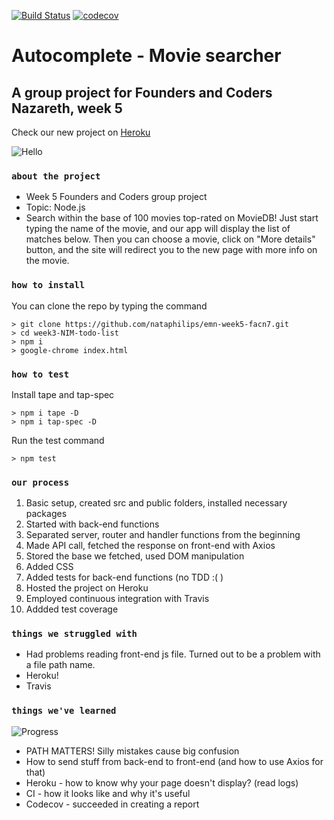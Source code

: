 [![Build Status](https://travis-ci.com/nataphilips/emn-week5-facn7.svg?branch=master)](https://travis-ci.com/nataphilips/emn-week5-facn7)
[![codecov](https://codecov.io/gh/nataphilips/emn-week5-facn7/branch/master/graph/badge.svg)](https://codecov.io/gh/nataphilips/emn-week5-facn7)

# Autocomplete - Movie searcher
## A group project for Founders and Coders Nazareth, week 5
Check our new project on [Heroku](https://facn7-week5-api.herokuapp.com/)

![Hello](https://media.giphy.com/media/3o7rc0qU6m5hneMsuc/giphy.gif)

### `about the project`

* Week 5 Founders and Coders group project
* Topic: Node.js
* Search within the base of 100 movies top-rated on MovieDB! Just start typing the name of the movie, and our app will display the list of matches below. Then you can choose a movie, click on "More details" button, and the site will redirect you to the new page with more info on the movie.

### `how to install`

You can clone the repo by typing the command

```console
> git clone https://github.com/nataphilips/emn-week5-facn7.git
> cd week3-NIM-todo-list
> npm i
> google-chrome index.html
```
### `how to test`

Install tape and tap-spec

```console
> npm i tape -D
> npm i tap-spec -D
```

Run the test command

```console
> npm test
```

### `our process`
 1) Basic setup, created src and public folders, installed necessary packages
 2) Started with back-end functions
 3) Separated server, router and handler functions from the beginning
 4) Made API call, fetched the response on front-end with Axios
 5) Stored the base we fetched, used DOM manipulation
 6) Added CSS
 7) Added tests for back-end functions (no TDD :( )
 8) Hosted the project on Heroku
 9) Employed continuous integration with Travis
 10) Addded test coverage
 

### `things we struggled with`

* Had problems reading front-end js file. Turned out to be a problem with a file path name.
* Heroku!
* Travis

### `things we've learned`

![Progress](https://media.giphy.com/media/3ofT5S2jG9fFknAmNW/giphy.gif)

* PATH MATTERS! Silly mistakes cause big confusion
* How to send stuff from back-end to front-end (and how to use Axios for that)
* Heroku - how to know why your page doesn't display? (read logs)
* CI - how it looks like and why it's useful
* Codecov - succeeded in creating a report
